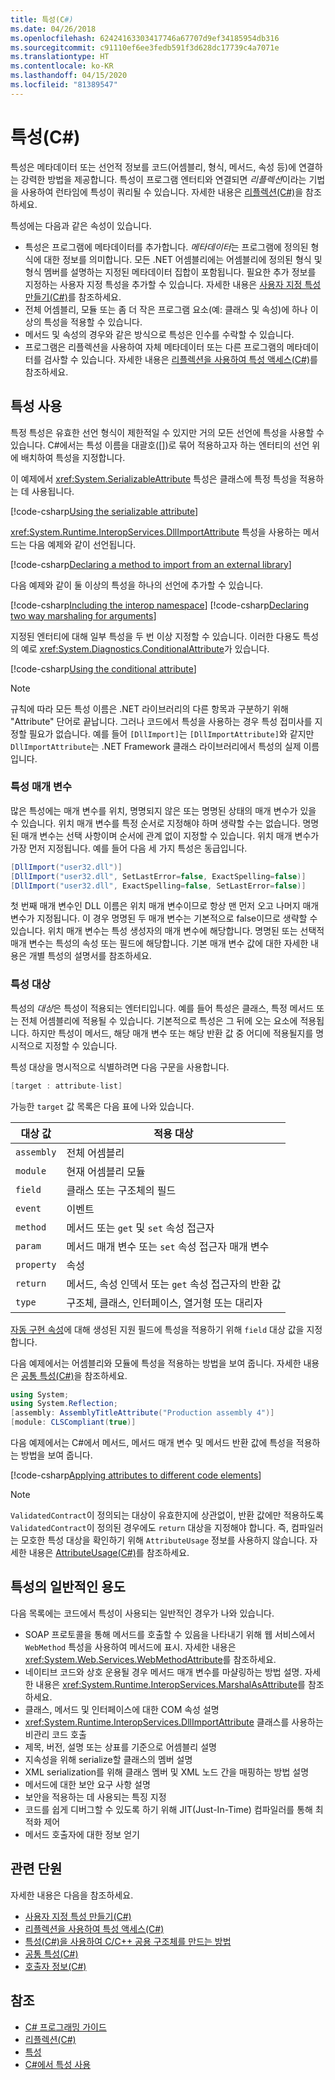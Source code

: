 ```yaml
---
title: 특성(C#)
ms.date: 04/26/2018
ms.openlocfilehash: 62424163303417746a67707d9ef34185954db316
ms.sourcegitcommit: c91110ef6ee3fedb591f3d628dc17739c4a7071e
ms.translationtype: HT
ms.contentlocale: ko-KR
ms.lasthandoff: 04/15/2020
ms.locfileid: "81389547"
---
```

# <a name="attributes-c"></a>특성(C#)

특성은 메타데이터 또는 선언적 정보를 코드(어셈블리, 형식, 메서드, 속성 등)에 연결하는 강력한 방법을 제공합니다. 특성이 프로그램 엔터티와 연결되면 *리플렉션*이라는 기법을 사용하여 런타임에 특성이 쿼리될 수 있습니다. 자세한 내용은 [리플렉션(C#)](../reflection.md)을 참조하세요.

특성에는 다음과 같은 속성이 있습니다.

- 특성은 프로그램에 메타데이터를 추가합니다. *메타데이터*는 프로그램에 정의된 형식에 대한 정보를 의미합니다. 모든 .NET 어셈블리에는 어셈블리에 정의된 형식 및 형식 멤버를 설명하는 지정된 메타데이터 집합이 포함됩니다. 필요한 추가 정보를 지정하는 사용자 지정 특성을 추가할 수 있습니다. 자세한 내용은 [사용자 지정 특성 만들기(C#)](creating-custom-attributes.md)를 참조하세요.
- 전체 어셈블리, 모듈 또는 좀 더 작은 프로그램 요소(예: 클래스 및 속성)에 하나 이상의 특성을 적용할 수 있습니다.
- 메서드 및 속성의 경우와 같은 방식으로 특성은 인수를 수락할 수 있습니다.
- 프로그램은 리플렉션을 사용하여 자체 메타데이터 또는 다른 프로그램의 메타데이터를 검사할 수 있습니다. 자세한 내용은 [리플렉션을 사용하여 특성 액세스(C#)](accessing-attributes-by-using-reflection.md)를 참조하세요.

## <a name="using-attributes"></a>특성 사용

특정 특성은 유효한 선언 형식이 제한적일 수 있지만 거의 모든 선언에 특성을 사용할 수 있습니다. C#에서는 특성 이름을 대괄호([])로 묶어 적용하고자 하는 엔터티의 선언 위에 배치하여 특성을 지정합니다.

이 예제에서 <xref:System.SerializableAttribute> 특성은 클래스에 특정 특성을 적용하는 데 사용됩니다.

[!code-csharp[Using the serializable attribute](~/samples/snippets/csharp/attributes/AttributesOverview.cs#1)]

<xref:System.Runtime.InteropServices.DllImportAttribute> 특성을 사용하는 메서드는 다음 예제와 같이 선언됩니다.

[!code-csharp[Declaring a method to import from an external library](../../../../../samples/snippets/csharp/attributes/AttributesOverview.cs#2)]

다음 예제와 같이 둘 이상의 특성을 하나의 선언에 추가할 수 있습니다.

[!code-csharp[Including the interop namespace](~/samples/snippets/csharp/attributes/AttributesOverview.cs#3)]
[!code-csharp[Declaring two way marshaling for arguments](~/samples/snippets/csharp/attributes/AttributesOverview.cs#4)]

지정된 엔터티에 대해 일부 특성을 두 번 이상 지정할 수 있습니다. 이러한 다용도 특성의 예로 <xref:System.Diagnostics.ConditionalAttribute>가 있습니다.

[!code-csharp[Using the conditional attribute](~/samples/snippets/csharp/attributes/AttributesOverview.cs#5)]

> [!NOTE]
> 규칙에 따라 모든 특성 이름은 .NET 라이브러리의 다른 항목과 구분하기 위해 "Attribute" 단어로 끝납니다. 그러나 코드에서 특성을 사용하는 경우 특성 접미사를 지정할 필요가 없습니다. 예를 들어 `[DllImport]`는 `[DllImportAttribute]`와 같지만 `DllImportAttribute`는 .NET Framework 클래스 라이브러리에서 특성의 실제 이름입니다.

### <a name="attribute-parameters"></a>특성 매개 변수

많은 특성에는 매개 변수를 위치, 명명되지 않은 또는 명명된 상태의 매개 변수가 있을 수 있습니다. 위치 매개 변수를 특정 순서로 지정해야 하며 생략할 수는 없습니다. 명명된 매개 변수는 선택 사항이며 순서에 관계 없이 지정할 수 있습니다. 위치 매개 변수가 가장 먼저 지정됩니다. 예를 들어 다음 세 가지 특성은 동급입니다.

```csharp
[DllImport("user32.dll")]
[DllImport("user32.dll", SetLastError=false, ExactSpelling=false)]
[DllImport("user32.dll", ExactSpelling=false, SetLastError=false)]
```

첫 번째 매개 변수인 DLL 이름은 위치 매개 변수이므로 항상 맨 먼저 오고 나머지 매개 변수가 지정됩니다. 이 경우 명명된 두 매개 변수는 기본적으로 false이므로 생략할 수 있습니다. 위치 매개 변수는 특성 생성자의 매개 변수에 해당합니다. 명명된 또는 선택적 매개 변수는 특성의 속성 또는 필드에 해당합니다. 기본 매개 변수 값에 대한 자세한 내용은 개별 특성의 설명서를 참조하세요.

### <a name="attribute-targets"></a>특성 대상

특성의 *대상*은 특성이 적용되는 엔터티입니다. 예를 들어 특성은 클래스, 특정 메서드 또는 전체 어셈블리에 적용될 수 있습니다. 기본적으로 특성은 그 뒤에 오는 요소에 적용됩니다. 하지만 특성이 메서드, 해당 매개 변수 또는 해당 반환 값 중 어디에 적용될지를 명시적으로 지정할 수 있습니다.

특성 대상을 명시적으로 식별하려면 다음 구문을 사용합니다.

```csharp
[target : attribute-list]
```

가능한 `target` 값 목록은 다음 표에 나와 있습니다.

|대상 값|적용 대상|
|------------------|----------------|
|`assembly`|전체 어셈블리|
|`module`|현재 어셈블리 모듈|
|`field`|클래스 또는 구조체의 필드|
|`event`|이벤트|
|`method`|메서드 또는 `get` 및 `set` 속성 접근자|
|`param`|메서드 매개 변수 또는 `set` 속성 접근자 매개 변수|
|`property`|속성|
|`return`|메서드, 속성 인덱서 또는 `get` 속성 접근자의 반환 값|
|`type`|구조체, 클래스, 인터페이스, 열거형 또는 대리자|

[자동 구현 속성](../../../properties.md)에 대해 생성된 지원 필드에 특성을 적용하기 위해 `field` 대상 값을 지정합니다.

다음 예제에서는 어셈블리와 모듈에 특성을 적용하는 방법을 보여 줍니다. 자세한 내용은 [공통 특성(C#)](common-attributes.md)을 참조하세요.

```csharp
using System;
using System.Reflection;
[assembly: AssemblyTitleAttribute("Production assembly 4")]
[module: CLSCompliant(true)]
```

다음 예제에서는 C#에서 메서드, 메서드 매개 변수 및 메서드 반환 값에 특성을 적용하는 방법을 보여 줍니다.

[!code-csharp[Applying attributes to different code elements](../../../../../samples/snippets/csharp/attributes/AttributesOverview.cs#6)]

> [!NOTE]
> `ValidatedContract`이 정의되는 대상이 유효한지에 상관없이, 반환 값에만 적용하도록 `ValidatedContract`이 정의된 경우에도 `return` 대상을 지정해야 합니다. 즉, 컴파일러는 모호한 특성 대상을 확인하기 위해 `AttributeUsage` 정보를 사용하지 않습니다. 자세한 내용은 [AttributeUsage(C#)](../../../language-reference/attributes/general.md)를 참조하세요.

## <a name="common-uses-for-attributes"></a>특성의 일반적인 용도

다음 목록에는 코드에서 특성이 사용되는 일반적인 경우가 나와 있습니다.

- SOAP 프로토콜을 통해 메서드를 호출할 수 있음을 나타내기 위해 웹 서비스에서 `WebMethod` 특성을 사용하여 메서드에 표시. 자세한 내용은 <xref:System.Web.Services.WebMethodAttribute>를 참조하세요.
- 네이티브 코드와 상호 운용될 경우 메서드 매개 변수를 마샬링하는 방법 설명. 자세한 내용은 <xref:System.Runtime.InteropServices.MarshalAsAttribute>를 참조하세요.
- 클래스, 메서드 및 인터페이스에 대한 COM 속성 설명
- <xref:System.Runtime.InteropServices.DllImportAttribute> 클래스를 사용하는 비관리 코드 호출
- 제목, 버전, 설명 또는 상표를 기준으로 어셈블리 설명
- 지속성을 위해 serialize할 클래스의 멤버 설명
- XML serialization를 위해 클래스 멤버 및 XML 노드 간을 매핑하는 방법 설명
- 메서드에 대한 보안 요구 사항 설명
- 보안을 적용하는 데 사용되는 특징 지정
- 코드를 쉽게 디버그할 수 있도록 하기 위해 JIT(Just-In-Time) 컴파일러를 통해 최적화 제어
- 메서드 호출자에 대한 정보 얻기

## <a name="related-sections"></a>관련 단원

자세한 내용은 다음을 참조하세요.

- [사용자 지정 특성 만들기(C#)](creating-custom-attributes.md)  
- [리플렉션을 사용하여 특성 액세스(C#)](accessing-attributes-by-using-reflection.md)  
- [특성(C#)을 사용하여 C/C++ 공용 구조체를 만드는 방법](how-to-create-a-c-cpp-union-by-using-attributes.md)  
- [공통 특성(C#)](common-attributes.md)  
- [호출자 정보(C#)](../../../language-reference/attributes/caller-information.md)  

## <a name="see-also"></a>참조

- [C# 프로그래밍 가이드](../../index.md)
- [리플렉션(C#)](../reflection.md)
- [특성](../../../../standard/attributes/index.md)
- [C#에서 특성 사용](../../../tutorials/attributes.md)

